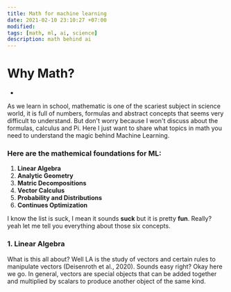 ```yaml
---
title: Math for machine learning
date: 2021-02-10 23:10:27 +07:00
modified: 
tags: [math, ml, ai, science]
description: math behind ai
---
```


# Why Math?
-
As we learn in school, mathematic is one of the scariest subject in science world, it is full of numbers, formulas and abstract concepts that seems very difficult to understand. But don't worry because I won't discuss about the formulas, calculus and Pi. Here I just want to share what topics in math you need to understand the magic behind Machine Learning.

### Here are the mathemical foundations for ML:
1. **Linear Algebra**
2. **Analytic Geometry**
3. **Matric Decompositions**
4. **Vector Calculus**
5. **Probability and Distributions**
6. **Continues Optimization**

I know the list is suck, I mean it sounds __suck__ but it is pretty __fun__. Really? yeah let me tell you everything about those six concepts.

### 1. Linear Algebra
What is this all about? Well LA is the study of vectors and certain rules to manipulate vectors (Deisenroth et al., 2020). Sounds easy right? Okay here we go.
In general, vectors are special objects that can be added together and multiplied by scalars to produce another object of the same kind. 